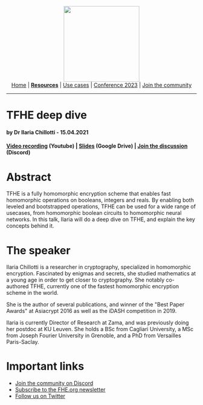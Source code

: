 <!-- Main header navigation -->
<p align="center">
  <img width="200" src="https://user-images.githubusercontent.com/5758427/180978488-db825482-5a58-4c7c-9589-c494a6f0be04.png"><br/>
  <a href="https://fhe-org.github.io">Home</a> | <a href="https://fhe-org.github.io/resources"><b>Resources</b></a> | <a href="https://fhe-org.github.io/use-cases">Use cases</a> | <a href="https://fhe-org.github.io/conferences/conference-2023/home">Conference 2023</a> | <a href="https://fhe-org.github.io/community">Join the community</a>
</p>
<hr/>
<!-- /Main header navigation -->

# TFHE deep dive
#### by Dr Ilaria Chillotti - 15.04.2021

#### <a href="https://www.youtube.com/watch?v=npoHSR6-oRw">Video recording</a> (Youtube) | <a href="https://cdn.fhe.org/slides/tfhe_deep_dive_ilaria_chillotti.pdf">Slides</a> (Google Drive) | <a href="https://discord.fhe.org">Join the discussion</a> (Discord)

# Abstract
TFHE is a fully homomorphic encryption scheme that enables fast homomorphic operations on booleans, integers and reals. By enabling both leveled and bootstrapped operations, TFHE can be used for a wide range of usecases, from homomorphic boolean circuits to homomorphic neural networks. In this talk, Ilaria will do a deep dive on TFHE, and explain the key concepts behind it.

# The speaker
Ilaria Chillotti is a researcher in cryptography, specialized in homomorphic encryption. Fascinated by enigmas and secrets, she studied mathematics at a young age in order to get closer to cryptography. She notably co-authored TFHE, currently one of the fastest homomorphic encryption scheme in the world.

She is the author of several publications, and winner of the "Best Paper Awards" at Asiacrypt 2016 as well as the iDASH competition in 2019.

Ilaria is currently Director of Research at Zama, and was previously doing her postdoc at KU Leuven. She holds a BSc from Cagliari University, a MSc from Joseph Fourier University in Grenoble, and a PhD from Versailles Paris-Saclay.

# Important links
- <a href="https://discord.fhe.org">Join the community on Discord</a>
- <a href="https://fheorg.substack.com">Subscribe to the FHE.org newsletter</a>
- <a href="https://twitter.com/fhe_org">Follow us on Twitter</a>

